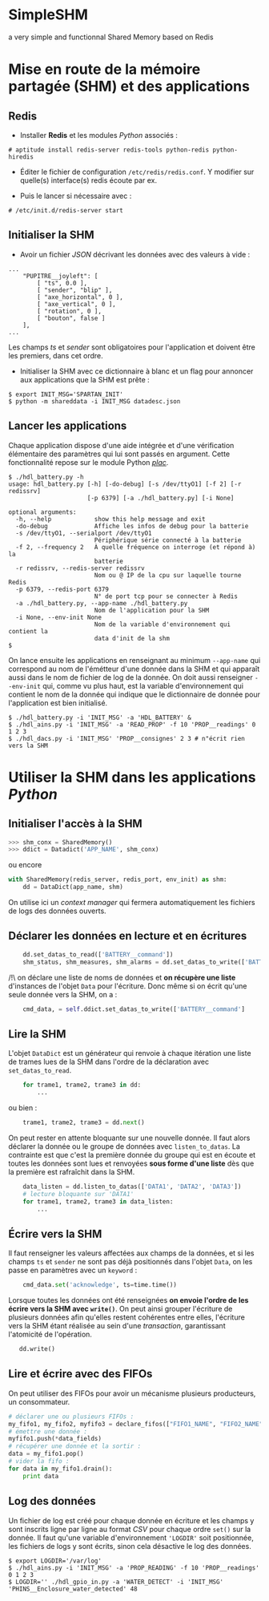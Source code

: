SimpleSHM
=========

a very simple and functionnal Shared Memory based on Redis

# Mise en route de la mémoire partagée (SHM) et des applications

## Redis

- Installer **Redis** et les modules *Python* associés :

```
# aptitude install redis-server redis-tools python-redis python-hiredis
```

- Éditer le fichier de configuration `/etc/redis/redis.conf`.
Y modifier sur quelle(s) interface(s) redis écoute par ex.

- Puis le lancer si nécessaire avec :

```
# /etc/init.d/redis-server start
```

## Initialiser la SHM

- Avoir un fichier *JSON* décrivant les données avec des valeurs à vide :

```
...
    "PUPITRE__joyleft": [
        [ "ts", 0.0 ], 
        [ "sender", "blip" ], 
        [ "axe_horizontal", 0 ], 
        [ "axe_vertical", 0 ], 
        [ "rotation", 0 ], 
        [ "bouton", false ]
    ], 
...
```

Les champs *ts* et *sender* sont obligatoires pour l'application et doivent être
les premiers, dans cet ordre.

- Initialiser la SHM avec ce dictionnaire à blanc et un flag pour annoncer aux
applications que la SHM est prête :

```
$ export INIT_MSG='SPARTAN_INIT'
$ python -m shareddata -i INIT_MSG datadesc.json
```

## Lancer les applications

Chaque application dispose d'une aide intégrée et d'une vérification
élémentaire des paramètres qui lui sont passés en argument.
Cette fonctionnalité repose sur le module Python
[*plac*](http://plac.googlecode.com/hg/doc/plac.html).

```
$ ./hdl_battery.py -h
usage: hdl_battery.py [-h] [-do-debug] [-s /dev/ttyO1] [-f 2] [-r redissrv]
                      [-p 6379] [-a ./hdl_battery.py] [-i None]

optional arguments:
  -h, --help            show this help message and exit
  -do-debug             Affiche les infos de debug pour la batterie
  -s /dev/ttyO1, --serialport /dev/ttyO1
                        Périphérique série connecté à la batterie
  -f 2, --frequency 2   À quelle fréquence on interroge (et répond à) la
                        batterie
  -r redissrv, --redis-server redissrv
                        Nom ou @ IP de la cpu sur laquelle tourne Redis
  -p 6379, --redis-port 6379
                        N° de port tcp pour se connecter à Redis
  -a ./hdl_battery.py, --app-name ./hdl_battery.py
                        Nom de l'application pour la SHM
  -i None, --env-init None
                        Nom de la variable d'environnement qui contient la
                        data d'init de la shm
$ 

```

On lance ensuite les applications en renseignant au minimum `--app-name` qui
correspond au nom de l'émétteur d'une donnée dans la SHM et qui apparaît aussi
dans le nom de fichier de log de la donnée.
On doit aussi renseigner `--env-init` qui, comme vu plus haut, est la variable
d'environnement qui contient le nom de la donnée qui indique que le dictionnaire
de donnée pour l'application est bien initialisé.

```
$ ./hdl_battery.py -i 'INIT_MSG' -a 'HDL_BATTERY' &
$ ./hdl_ains.py -i 'INIT_MSG' -a 'READ_PROP' -f 10 'PROP__readings' 0 1 2 3
$ ./hdl_dacs.py -i 'INIT_MSG' 'PROP__consignes' 2 3 # n"écrit rien vers la SHM
```

# Utiliser la SHM dans les applications *Python*

## Initialiser l'accès à la SHM

```Python
>>> shm_conx = SharedMemory()
>>> ddict = Datadict('APP_NAME', shm_conx)
```

ou encore

```Python
with SharedMemory(redis_server, redis_port, env_init) as shm:
    dd = DataDict(app_name, shm)
```
On utilise ici un *context manager* qui fermera automatiquement les fichiers de
logs des données ouverts.

## Déclarer les données en lecture et en écritures

```Python
    dd.set_datas_to_read(['BATTERY__command'])
    shm_status, shm_measures, shm_alarms = dd.set_datas_to_write(['BATTERY__status', 'BATTERY__measures', 'BATTERY__alarms'])

```

/!\\ on déclare une liste de noms de données et **on récupère une liste** d'instances
de l'objet `Data` pour l'écriture.
Donc même si on écrit qu'une seule donnée vers la SHM, on a :

```Python
    cmd_data, = self.ddict.set_datas_to_write(['BATTERY__command']
```

## Lire la SHM

L'objet `DataDict` est un générateur qui renvoie à chaque itération une liste de
trames lues de la SHM dans l'ordre de la déclaration avec `set_datas_to_read`.

```Python
    for trame1, trame2, trame3 in dd:
        ...
```

ou bien :

```Python
    trame1, trame2, trame3 = dd.next()
```

On peut rester en attente bloquante sur une nouvelle donnée. Il faut alors
déclarer la donnée ou le groupe de données avec `listen_to_datas`.
La contrainte est que c'est la première donnée du groupe qui est en écoute et
toutes les données sont lues et renvoyées **sous forme d'une liste** dès que la première est rafraîchit
dans la SHM.

```Python
    data_listen = dd.listen_to_datas(['DATA1', 'DATA2', 'DATA3'])
    # lecture bloquante sur 'DATA1'
    for trame1, trame2, trame3 in data_listen:
        ...
```

## Écrire vers la SHM

Il faut renseigner les valeurs affectées aux champs de la données, et si les
champs `ts` et `sender` ne sont pas déjà positionnés dans l'objet `Data`, on les
passe en paramètres avec un `keyword` :

```Python
    cmd_data.set('acknowledge', ts=time.time())
```

Lorsque toutes les données ont été renseignées **on envoie l'ordre de les écrire
vers la SHM avec `write()`**. On peut ainsi grouper l'écriture de plusieurs données afin qu'elles
restent cohérentes entre elles, l'écriture vers la SHM étant réalisée au sein
d'une *transaction*, garantissant l'atomicité de l'opération.

```Python
   dd.write()
```

## Lire et écrire avec des FIFOs

On peut utiliser des FIFOs pour avoir un mécanisme plusieurs producteurs, un
consommateur.

```Python
# déclarer une ou plusieurs FIFOs :
my_fifo1, my_fifo2, myfifo3 = declare_fifos(["FIFO1_NAME", "FIFO2_NAME", "FIFO3_NAME"])
# émettre une donnée :
myfifo1.push(*data_fields)
# récupérer une donnée et la sortir :
data = my_fifo1.pop()
# vider la fifo :
for data in my_fifo1.drain():
    print data
```

## Log des données

Un fichier de log est créé pour chaque donnée en écriture et les champs y sont
inscrits ligne par ligne au format *CSV* pour chaque ordre `set()` sur la donnée.
Il faut qu'une variable d'environnement `'LOGDIR'` soit positionnée, les fichiers de logs
y sont écrits, sinon cela désactive le log des données.

```
$ export LOGDIR='/var/log'
$ ./hdl_ains.py -i 'INIT_MSG' -a 'PROP_READING' -f 10 'PROP__readings' 0 1 2 3
$ LOGDIR='' ./hdl_gpio_in.py -a 'WATER_DETECT' -i 'INIT_MSG' 'PHINS__Enclosure_water_detected' 48
```

